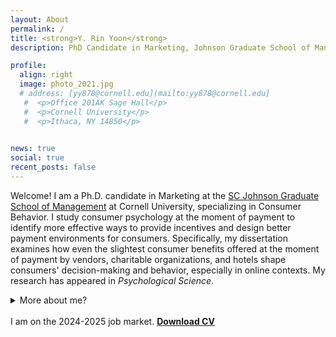 ```yaml
---
layout: About
permalink: /
title: <strong>Y. Rin Yoon</strong>
description: PhD Candidate in Marketing, Johnson Graduate School of Management, Cornell University

profile:
  align: right
  image: photo_2021.jpg
  # address: [yy878@cornell.edu](mailto:yy878@cornell.edu]
   #  <p>Office 201AK Sage Hall</p>
   #  <p>Cornell University</p>
   #  <p>Ithaca, NY 14850</p>
     

news: true
social: true
recent_posts: false
---
```


Welcome! I am a Ph.D. candidate in Marketing at the [SC Johnson Graduate School of Management](https://www.johnson.cornell.edu/programs/phd-program/current-students/yy878/) at Cornell University, specializing in Consumer Behavior. I study consumer psychology at the moment of payment to identify more effective ways to provide incentives and design better payment environments for consumers. Specifically, my dissertation examines how even the slightest consumer benefits offered at the moment of payment by vendors, charitable organizations, and hotels shape consumers' decision-making and behavior, especially in online contexts. My research has appeared in <i>Psychological Science</i>.

<details>
    <summary>More about me?</summary>
Before my Ph.D., I worked for Pfizer and Hyundai Motor Company HQs on a variety of management consulting projects. I have also produced and hosted a radio show in Korea (which flew far under the radar), where I had a blast monologuing on my favorite topics, such as behavioral science, social psychology, and philosophy. I received my B.A. in Communication Studies from UCLA, and my M.S. in Marketing from Korea University.
</details> <br>
I am on the 2024-2025 job market. <strong><a href="https://www.dropbox.com/scl/fi/nul3p1lal83o1liuvemwe/Yoon_CV.pdf?rlkey=wf71l20uwqtrt1ncvmzmenu9u&e=2&raw=1" target="_blank">Download CV</a></strong>

<!-- While my old blog is currently closed, previously uploaded posts can be found [here]({{ site.baseurl }}{% link blog/index.html %}). -->
